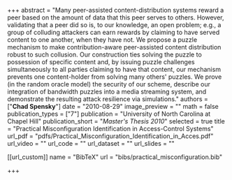 +++
abstract = "Many peer-assisted content-distribution systems reward a peer based on the amount of data that this peer serves to others. However, validating that a peer did so is, to our knowledge, an open problem; e.g., a group of colluding attackers can earn rewards by claiming to have served content to one another, when they have not. We propose a puzzle mechanism to make contribution-aware peer-assisted content distribution robust to such collusion. Our construction ties solving the puzzle to possession of specific content and, by issuing puzzle challenges simultaneously to all parties claiming to have that content, our mechanism prevents one content-holder from solving many others' puzzles. We prove (in the random oracle model) the security of our scheme, describe our integration of bandwidth puzzles into a media streaming system, and demonstrate the resulting attack resilience via simulations."
authors = ["**Chad Spensky**"]
date = "2010-08-29"
image_preview = ""
math = false
publication_types = ["7"]
publication = "University of North Carolina at Chapel Hill"
publication_short = "*Master's Thesis 2010*"
selected = true
title = "Practical Misconfiguration Identification in Access-Control Systems"
url_pdf = "pdfs/Practical_Misconfiguration_Identification_in_Acces.pdf"
url_video = ""
url_code = ""
url_dataset = ""
url_slides = ""

[[url_custom]]
name = "BibTeX"
url = "bibs/practical_misconfiguration.bib"


+++
